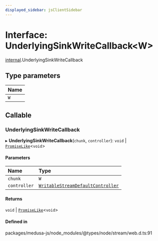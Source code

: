 ```yaml
---
displayed_sidebar: jsClientSidebar
---
```


# Interface: UnderlyingSinkWriteCallback<W\>

[internal](../modules/internal-8.md).UnderlyingSinkWriteCallback

## Type parameters

| Name |
| :------ |
| `W` |

## Callable

### UnderlyingSinkWriteCallback

▸ **UnderlyingSinkWriteCallback**(`chunk`, `controller`): `void` \| [`PromiseLike`](internal-8.PromiseLike.md)<`void`\>

#### Parameters

| Name | Type |
| :------ | :------ |
| `chunk` | `W` |
| `controller` | [`WritableStreamDefaultController`](../modules/internal-8.md#writablestreamdefaultcontroller) |

#### Returns

`void` \| [`PromiseLike`](internal-8.PromiseLike.md)<`void`\>

#### Defined in

packages/medusa-js/node_modules/@types/node/stream/web.d.ts:91
